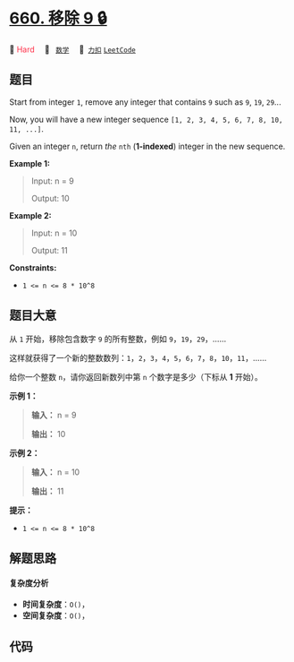 # [660. 移除 9 🔒](https://2xiao.github.io/leetcode-js/problem/0660.html)

🔴 <font color=#ff334b>Hard</font>&emsp; 🔖&ensp; [`数学`](/tag/math.md)&emsp; 🔗&ensp;[`力扣`](https://leetcode.cn/problems/remove-9) [`LeetCode`](https://leetcode.com/problems/remove-9)

## 题目

Start from integer `1`, remove any integer that contains `9` such as `9`,
`19`, `29`...

Now, you will have a new integer sequence `[1, 2, 3, 4, 5, 6, 7, 8, 10, 11,
...]`.

Given an integer `n`, return _the_ `nth` (**1-indexed**) integer in the new
sequence.



**Example 1:**

> Input: n = 9
> 
> Output: 10

**Example 2:**

> Input: n = 10
> 
> Output: 11

**Constraints:**

  * `1 <= n <= 8 * 10^8`


## 题目大意

从 `1` 开始，移除包含数字 `9` 的所有整数，例如 `9`，`19`，`29`，……

这样就获得了一个新的整数数列：`1`，`2`，`3`，`4`，`5`，`6`，`7`，`8`，`10`，`11`，……

给你一个整数 `n`，请你返回新数列中第 `n` 个数字是多少（下标从 **1** 开始）。



**示例 1：**

> 
> 
> 
> 
> 
> **输入：** n = 9
> 
> **输出：** 10
> 
> 

**示例 2：**

> 
> 
> 
> 
> 
> **输入：** n = 10
> 
> **输出：** 11
> 
> 



**提示：**

  * `1 <= n <= 8 * 10^8`


## 解题思路

#### 复杂度分析

- **时间复杂度**：`O()`，
- **空间复杂度**：`O()`，

## 代码

```javascript

```